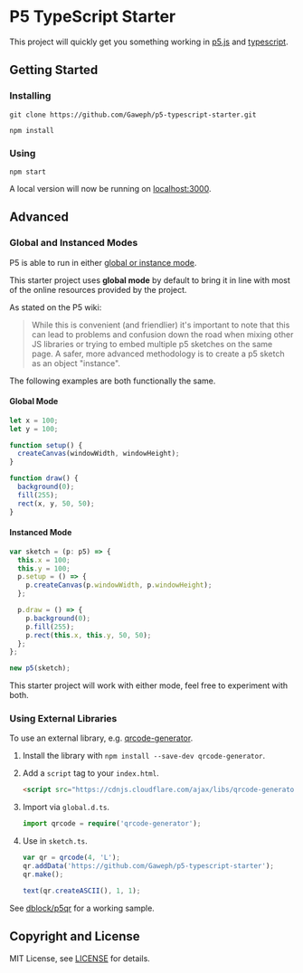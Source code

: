 
# P5 TypeScript Starter

This project will quickly get you something working in [p5.js](https://p5js.org/) and [typescript](https://www.typescriptlang.org/).

## Getting Started

### Installing

```
git clone https://github.com/Gaweph/p5-typescript-starter.git
```

```
npm install
```

### Using

```
npm start
```

A local version will now be running on [localhost:3000](http://localhost:3000).

## Advanced

### Global and Instanced Modes

P5 is able to run in either [global or instance mode](https://github.com/processing/p5.js/wiki/Global-and-instance-mode).

This starter project uses **global mode** by default to bring it in line with most of the online resources provided by the project. 

As stated on the P5 wiki:

> While this is convenient (and friendlier) it's important to note that this can lead to problems and confusion down the road when mixing other JS libraries or trying to embed multiple p5 sketches on the same page. A safer, more advanced methodology is to create a p5 sketch as an object "instance".

The following examples are both functionally the same.

#### Global Mode

```typescript
let x = 100;
let y = 100;

function setup() {
  createCanvas(windowWidth, windowHeight);
}

function draw() {
  background(0);
  fill(255);
  rect(x, y, 50, 50);
}
```

#### Instanced Mode

```typescript
var sketch = (p: p5) => {
  this.x = 100;
  this.y = 100;
  p.setup = () => {
    p.createCanvas(p.windowWidth, p.windowHeight);
  };

  p.draw = () => {
    p.background(0);
    p.fill(255);
    p.rect(this.x, this.y, 50, 50);
  };
};

new p5(sketch);
```

This starter project will work with either mode, feel free to experiment with both.

### Using External Libraries

To use an external library, e.g. [qrcode-generator](https://www.npmjs.com/package/qrcode-generator).

1. Install the library with `npm install --save-dev qrcode-generator`.

2. Add a `script` tag to your `index.html`.

   ```html
   <script src="https://cdnjs.cloudflare.com/ajax/libs/qrcode-generator/1.4.4/qrcode.min.js"></script>
   ```

3. Import via `global.d.ts`.

   ```typescript
   import qrcode = require('qrcode-generator');
   ```

4. Use in `sketch.ts`.

   ```typescript
   var qr = qrcode(4, 'L');
   qr.addData('https://github.com/Gaweph/p5-typescript-starter');
   qr.make();

   text(qr.createASCII(), 1, 1);
   ```

See [dblock/p5qr](https://github.com/dblock/p5qr) for a working sample.

## Copyright and License

MIT License, see [LICENSE](https://github.com/Gaweph/p5-typescript-starter/blob/master/LICENSE) for details.
